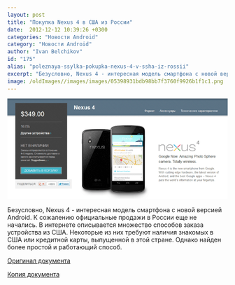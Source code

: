 ```yaml
---
layout: post
title: "Покупка Nexus 4 в США из России"
date:  2012-12-12 10:39:26 +0300
categories: "Новости Android"
category: "Новости Android"
author: "Ivan Belchikov"
id: "175"
alias: "poleznaya-ssylka-pokupka-nexus-4-v-ssha-iz-rossii"
excerpt: "Безусловно, Nexus 4 - интересная модель смартфона с новой версией Android. К сожалению официальные продажи в России еще не начались. В интернете описывается множество способов заказа устройства из США. Некоторые из них требуют наличия знакомых в США или кредитной карты, выпущенной в этой стране. Однако найден более простой и работающий способ."
image: /oldImages//images/images/05398931bdb98bb7f3760f9926b1f1c1.png
---
```

<img src="/oldImages/images/images/05398931bdb98bb7f3760f9926b1f1c1.png" border="0" >

Безусловно, Nexus 4 - интересная модель смартфона с новой версией Android. К сожалению официальные продажи в России еще не начались. В интернете описывается множество способов заказа устройства из США. Некоторые из них требуют наличия знакомых в США или кредитной карты, выпущенной в этой стране. Однако найден более простой и работающий способ.
 

<a href="#" title="Покупка Nexus 4 в Google Play" rel="nofollow">Оригинал документа</a>

<a href="pdf/Nexus_4_Google_Play.pdf" title="Покупка Nexus 4 в Google Play">Копия документа</a>

 
